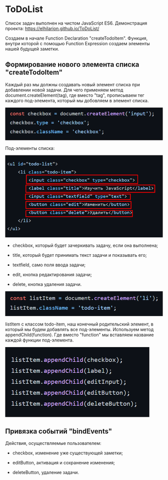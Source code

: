 # ToDoList

Список задач выполнен на чистом JavaScript ES6. Демонстрация проекта: https://elhilarion.github.io/ToDoList/

Создаем в начале Function Declaration "createTodoItem". Функция, внутри которой с помощью Function Expression создаем элементы нашей будущей заметки. 

## Формирование нового элемента списка "createTodoItem"

Каждый раз мы должны создавать новый элемент списка при добавлении новой задачи. Для чего применяем метод document.createElement(tag), где вместо "tag", прописываем тег каждого под-элемента, который мы добовляем в элемент списка.

![createElement](https://github.com/ElHilarion/ToDoList/blob/main/createElement.png)

Под-элементы списка: 

![Под-элементы](https://github.com/ElHilarion/ToDoList/blob/main/items.png)
  
- checkbox, который будет зачеркивать задачу, если она выполнена;
  
- title, который будет принимать текст задачи и показывать его;
  
- textfield, само поля ввода задачи;
  
- edit, кнопка редактирования задачи;
  
- delete, кнопка удаления задачи.

![Под-элементы](https://github.com/ElHilarion/ToDoList/blob/main/listItem.png)

listItem с классом todo-item, наш конечный родительский элемент, в который мы будем добавлять все под-элементы. Используем метод appendChild(function). Где вместо "function" мы вставляем название каждой функции под-элемента.

![Под-элементы](https://github.com/ElHilarion/ToDoList/blob/main/appendChild.png)

## Привязка событий "bindEvents"

Действия, осуществляемые пользователем: 

- checkbox, изменение уже существующей заметки;

- editButton, активация и сохранение изменения;

- deleteButton, удаление задачи.

